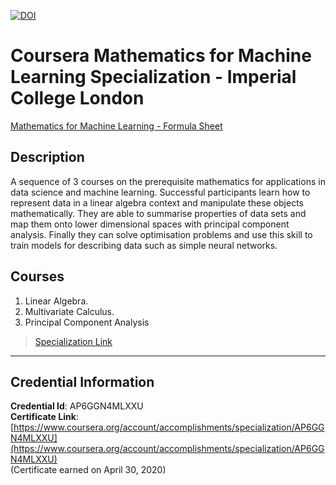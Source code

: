 [![DOI](https://zenodo.org/badge/DOI/10.5281/zenodo.3986728.svg)](https://doi.org/10.5281/zenodo.3986728)
# Coursera Mathematics for Machine Learning Specialization - Imperial College London

[Mathematics for Machine Learning - Formula Sheet](./fady-morris_mathematics-for-machine-learning.pdf)

## Description
A sequence of 3 courses on the prerequisite mathematics for
applications in data science and machine learning. Successful
participants learn how to represent data in a linear algebra
context and manipulate these objects mathematically. They are
able to summarise properties of data sets and map them onto
lower dimensional spaces with principal component analysis.
Finally they can solve optimisation problems and use this skill to
train models for describing data such as simple neural networks.

## Courses
1. Linear Algebra.
2. Multivariate Calculus.
3. Principal Component Analysis

> [Specialization Link](https://www.coursera.org/specializations/mathematics-machine-learning)

--------------------------------------------------------------------
## Credential Information
**Credential Id**: AP6GGN4MLXXU  
**Certificate Link**: [https://www.coursera.org/account/accomplishments/specialization/AP6GGN4MLXXU](https://www.coursera.org/account/accomplishments/specialization/AP6GGN4MLXXU)  
(Certificate earned on April 30, 2020)
